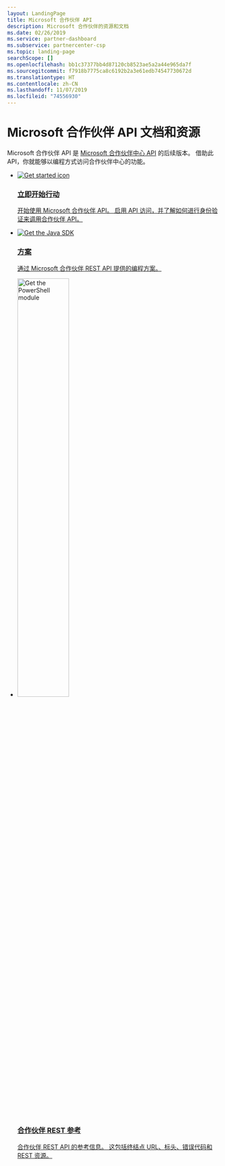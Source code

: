 ```yaml
---
layout: LandingPage
title: Microsoft 合作伙伴 API
description: Microsoft 合作伙伴的资源和文档
ms.date: 02/26/2019
ms.service: partner-dashboard
ms.subservice: partnercenter-csp
ms.topic: landing-page
searchScope: []
ms.openlocfilehash: bb1c37377bb4d87120cb8523ae5a2a44e965da7f
ms.sourcegitcommit: f7918b7775ca8c6192b2a3e61edb74547730672d
ms.translationtype: HT
ms.contentlocale: zh-CN
ms.lasthandoff: 11/07/2019
ms.locfileid: "74556930"
---
```

# <a name="microsoft-partner-api-documentation-and-resources"></a>Microsoft 合作伙伴 API 文档和资源

Microsoft 合作伙伴 API 是 [Microsoft 合作伙伴中心 API](https://docs.microsoft.com/en-us/partner-center/develop/) 的后续版本。 借助此 API，你就能够以编程方式访问合作伙伴中心的功能。

<ul id="products1" class="cardsC cols cols3 panelContent">
    <li>
        <a href="develop/get-started.md">
            <div class="cardSize">
                <div class="cardPadding">
                    <div class="card">
                        <div class="cardImageOuter">
                            <div class="cardImage bgdAccent1">
                                <img alt="Get started icon" src="https://docs.microsoft.com/media/illustrations/sql-database-develop.svg" data-linktype="external">
                            </div>
                        </div>
                        <div class="cardText">
                            <h3>立即开始行动</h3>
                            <p>开始使用 Microsoft 合作伙伴 API。 启用 API 访问，并了解如何进行身份验证来调用合作伙伴 API。</p>
                        </div>
                    </div>
                </div>
            </div>
        </a>
    </li>
    <li>
        <a href="develop/scenarios.md">
            <div class="cardSize">
                <div class="cardPadding">
                    <div class="card">
                        <div class="cardImageOuter">
                            <div class="cardImage bgdAccent1">
                                <img alt="Get the Java SDK" src="https://docs.microsoft.com/visualstudio/images/vs_features-4.svg" data-linktype="external">
                            </div>
                        </div>
                        <div class="cardText">
                            <h3>方案</h3>
                            <p>通过 Microsoft 合作伙伴 REST API 提供的编程方案。</p>
                        </div>
                    </div>
                </div>
            </div>
        </a>
    </li>
    <li>
        <a href="develop/rest-api-reference.md">
            <div class="cardSize">
                <div class="cardPadding">
                    <div class="card">
                        <div class="cardImageOuter">
                            <div class="cardImage bgdAccent1">
                                <img alt="Get the PowerShell module" hieght="50%" width="50%" src="https://docs.microsoft.com/visualstudio/images/vs_web-1.svg" data-linktype="external">
                            </div>
                        </div>
                        <div class="cardText">
                            <h3>合作伙伴 REST 参考</h3>
                            <p>合作伙伴 REST API 的参考信息。 这包括终结点 URL、标头、错误代码和 REST 资源。</p>
                        </div>
                    </div>
                </div>
            </div>
        </a>
    </li>
</ul>
